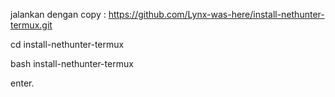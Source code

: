 jalankan dengan copy : https://github.com/Lynx-was-here/install-nethunter-termux.git



cd install-nethunter-termux


bash install-nethunter-termux


enter.
